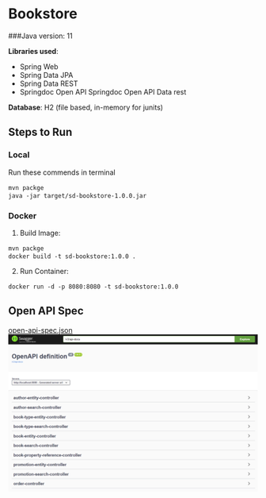 # Bookstore
###Java version: 11

**Libraries used**:
* Spring Web
* Spring Data JPA
* Spring Data REST
* Springdoc Open API
  Springdoc Open API Data rest
  
**Database**: H2 (file based, in-memory for junits)


## Steps to Run
### Local 
Run these commends in terminal

```
mvn packge
java -jar target/sd-bookstore-1.0.0.jar
```

### Docker
1) Build Image:
```
mvn packge
docker build -t sd-bookstore:1.0.0 .
```
2) Run Container:
```
docker run -d -p 8080:8080 -t sd-bookstore:1.0.0
```

## Open API Spec
[open-api-spec.json](open-api-spec.json)
![Swagger Screenshot](swagger-screenshot.png)
